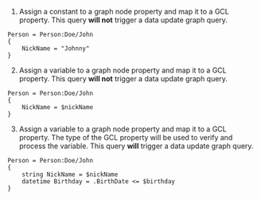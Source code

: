 ﻿01. Assign a constant to a graph node property and map it to a GCL property.
This query __will not__ trigger a data update graph query.
```gcl
Person = Person:Doe/John
{
    NickName = "Johnny"
}
```

02. Assign a variable to a graph node property and map it to a GCL property.
This query __will not__ trigger a data update graph query.
```gcl
Person = Person:Doe/John
{
    NickName = $nickName
}
```

03. Assign a variable to a graph node property and map it to a GCL property.
The type of the GCL property will be used to verify and process the variable.
This query __will__ trigger a data update graph query.
```gcl
Person = Person:Doe/John
{
    string NickName = $nickName
    datetime Birthday = .BirthDate <= $birthday
}
```

